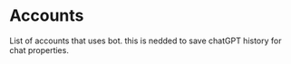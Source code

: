 # Accounts
List of accounts that uses bot. this is nedded to save chatGPT history for chat properties.
